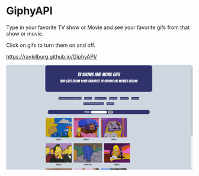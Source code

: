 # GiphyAPI

Type in your favorite TV show or Movie and see your favorite gifs from that show or movie.

Click on gifs to turn them on and off.

https://raykilburg.github.io/GiphyAPI/

![](assets/images/giphyAPIapp.PNG)
